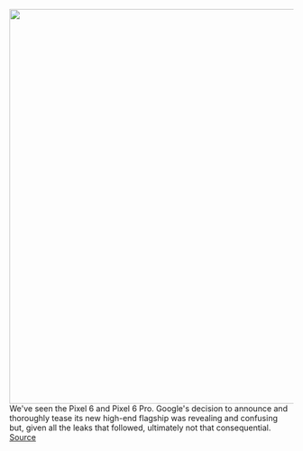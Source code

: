 <img src='https://cdn.vox-cdn.com/thumbor/rQWcjdg3J8nDeWCT0HPkROkKrRE=/0x0:9033x4500/1200x800/filters:focal(3795x1528:5239x2972)/cdn.vox-cdn.com/uploads/chorus_image/image/70010309/Google_Pixel_6_Pro.0.jpg' width='700px' /><br/>
We've seen the Pixel 6 and Pixel 6 Pro. Google's decision to announce and thoroughly tease its new high-end flagship was revealing and confusing but, given all the leaks that followed, ultimately not that consequential.
<a href='https://www.theverge.com/2021/10/18/22722823/google-pixel-6-pro-event-android-12-magic-eraser-rumors'> Source <a/>